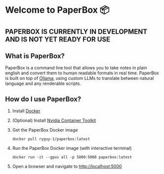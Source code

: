 # Welcome to PaperBox 📦
## PAPERBOX IS CURRENTLY IN DEVELOPMENT AND IS NOT YET READY FOR USE

## What is PaperBox?

PaperBox is a command line tool that allows you to take notes in plain english and convert them to human readable formats in real time. PaperBox is built on top of [Ollama](https://github.com/jmorganca/ollama), using custom LLMs to translate between natural language and any renderable scripts.

## How do I use PaperBox?

1. Install [Docker](https://docs.docker.com/engine/install/)

2. (Optional) Install [Nvidia Container Toolkit](https://docs.nvidia.com/datacenter/cloud-native/container-toolkit/latest/install-guide.html#installation)

3. Get the PaperBox Docker image
   ```
   docker pull ryguy-1/paperbox:latest
   ```

4. Run the PaperBox Docker image (with interactive terminal)
    ```
    docker run -it --gpus all -p 5000:5000 paperbox:latest
    ```

5. Open a browser and navigate to [http://localhost:5000](http://localhost:5000)